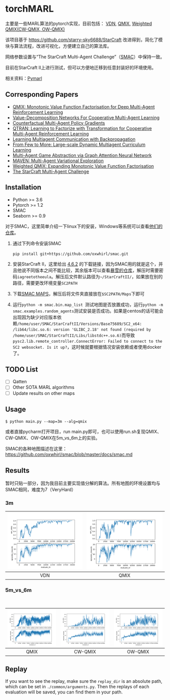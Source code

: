 # torchMARL

主要是一些MARL算法的pytorch实现，目前包括：
[VDN](https://arxiv.org/abs/1706.05296), [QMIX](https://arxiv.org/abs/1803.11485), [Weighted QMIX(CW-QMIX, OW-QMIX)](https://arxiv.org/abs/2006.10800)

该项目基于 https://github.com/starry-sky6688/StarCraft 改进得到，简化了模块与算法流程，改进可视化，方便建立自己的算法库。

网络参数设置与“The StarCraft Multi-Agent Challenge”（[SMAC](https://arxiv.org/abs/1902.04043)）中保持一致。

目前在StarCraft II上进行测试，但可以方便地迁移到任意封装好的环境使用。

相关资料：[Pymarl](https://github.com/oxwhirl/pymarl)

## Corresponding Papers

- [QMIX: Monotonic Value Function Factorisation for Deep Multi-Agent Reinforcement Learning](https://arxiv.org/abs/1803.11485)
- [Value-Decomposition Networks For Cooperative Multi-Agent Learning](https://arxiv.org/abs/1706.05296)
- [Counterfactual Multi-Agent Policy Gradients](https://arxiv.org/abs/1705.08926)
- [QTRAN: Learning to Factorize with Transformation for Cooperative Multi-Agent Reinforcement Learning](https://arxiv.org/abs/1905.05408)
- [Learning Multiagent Communication with Backpropagation](https://arxiv.org/abs/1605.07736)
- [From Few to More: Large-scale Dynamic Multiagent Curriculum Learning](https://arxiv.org/abs/1909.02790?context=cs.MA)
- [Multi-Agent Game Abstraction via Graph Attention Neural Network](https://arxiv.org/abs/1911.10715)
- [MAVEN: Multi-Agent Variational Exploration](https://arxiv.org/abs/1910.07483)
- [Weighted QMIX: Expanding Monotonic Value Function Factorisation](https://arxiv.org/abs/2006.10800)
- [The StarCraft Multi-Agent Challenge](https://arxiv.org/abs/1902.04043)

## Installation

- Python >= 3.6
- Pytorch >= 1.2
- SMAC
- Seaborn >= 0.9

对于SMAC，这里简单介绍一下linux下的安装，Windows等系统可以查看[他们的仓库](https://github.com/oxwhirl/smac)。

1. 通过下列命令安装SMAC

   `pip install git+https://github.com/oxwhirl/smac.git`

2. 安装StarCraft II，这里给出 [4.6.2](http://blzdistsc2-a.akamaihd.net/Linux/SC2.4.6.2.69232.zip) 的下载链接，因为SMAC用的就是这个，并且他说不同版本之间不能比较，其余版本可以查看[暴雪的仓库](https://github.com/Blizzard/s2client-proto)，解压时需要密码`iagreetotheeula`。解压后文件默认路径为`~/StarCraftII/`，如果放在别的路径，需要更改环境变量`SC2PATH`

3. 下载[SMAC MAPS](https://github.com/oxwhirl/smac/releases/download/v0.1-beta1/SMAC_Maps.zip)，解压后将文件夹直接放在`$SC2PATH/Maps`下即可

4. 运行`python -m smac.bin.map_list `测试地图是否放置成功，运行`python -m smac.examples.random_agents`测试安装是否成功。如果是centos的话可能会出现因为缺少对应版本依赖`/home/user/SMAC/StarCraftII/Versions/Base75689/SC2_x64: /lib64/libc.so.6: version 'GLIBC_2.18' not found (required by /home/user/SMAC/StarCraftII/Libs/libstdc++.so.6)`而导致`pysc2.lib.remote_controller.ConnectError: Failed to connect to the SC2 websocket. Is it up?`，这时候就要根据情况安装依赖或者使用docker了。




## TODO List

- [ ] Qatten
- [ ] Other SOTA MARL algorithms
- [ ] Update results on other maps

## Usage

```shell
$ python main.py --map=3m --alg=qmix
```

或者直接pycharm打开项目，run main.py即可，也可以使用run.sh复现QMIX、CW-QMIX、OW-QMIX在5m_vs_6m上的实验。

SMAC的各种地图描述在这里：https://github.com/oxwhirl/smac/blob/master/docs/smac.md

## Results

暂时只贴一部分，因为我目前主要实现值分解的算法。所有地图的环境设置均与SMAC相同，难度为7（VeryHard）

### 3m

| <img src="./img/vdn-3m-7.png" style="zoom:80%;" /> | <img src="./img/qmix-3m-7.png" style="zoom:80%;" /> |
| :------------------------------------------------: | :-------------------------------------------------: |
|                        VDN                         |                        QMIX                         |

### 5m_vs_6m

<center> <figure> 
    <img src="" width='30%'/>
    <img src="" width='30%'/> 
    <img src="" width='30%'/> 
</figure> </center>

| ![](./img/qmix-5m_vs_6m.png) | ![](./img/cwqmix-5m_vs_6m.png) | ![](./img/owqmix-5m_vs_6m.png) |
| :--------------------------: | :----------------------------: | :----------------------------: |
|             QMIX             |            CW-QMIX             |            OW-QMIX             |



## Replay

If you want to see the replay, make sure the `replay_dir` is an absolute path, which can be set in `./common/arguments.py`. Then the replays of each evaluation will be saved, you can find them in your path.
